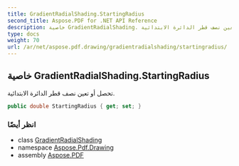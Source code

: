 ```yaml
---
title: GradientRadialShading.StartingRadius
second_title: Aspose.PDF for .NET API Reference
description: خاصية GradientRadialShading. تحصل أو تعين نصف قطر الدائرة الابتدائية
type: docs
weight: 70
url: /ar/net/aspose.pdf.drawing/gradientradialshading/startingradius/
---
```

## خاصية GradientRadialShading.StartingRadius

تحصل أو تعين نصف قطر الدائرة الابتدائية.

```csharp
public double StartingRadius { get; set; }
```

### انظر أيضًا

* class [GradientRadialShading](../)
* namespace [Aspose.Pdf.Drawing](../../../aspose.pdf.drawing/)
* assembly [Aspose.PDF](../../../)